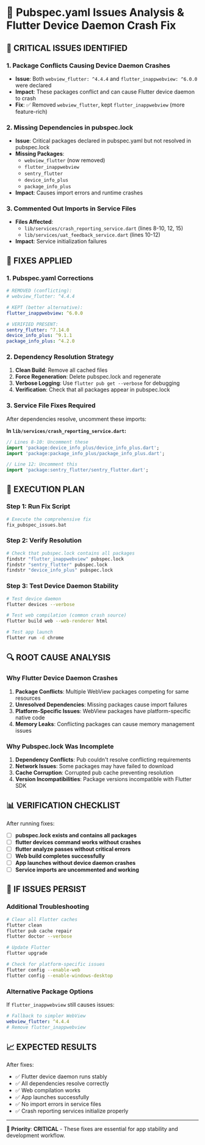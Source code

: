 # 🔧 Pubspec.yaml Issues Analysis & Flutter Device Daemon Crash Fix

## 🚨 **CRITICAL ISSUES IDENTIFIED**

### **1. Package Conflicts Causing Device Daemon Crashes**
- **Issue**: Both `webview_flutter: ^4.4.4` and `flutter_inappwebview: ^6.0.0` were declared
- **Impact**: These packages conflict and can cause Flutter device daemon to crash
- **Fix**: ✅ Removed `webview_flutter`, kept `flutter_inappwebview` (more feature-rich)

### **2. Missing Dependencies in pubspec.lock**
- **Issue**: Critical packages declared in pubspec.yaml but not resolved in pubspec.lock
- **Missing Packages**:
  - `webview_flutter` (now removed)
  - `flutter_inappwebview` 
  - `sentry_flutter`
  - `device_info_plus`
  - `package_info_plus`
- **Impact**: Causes import errors and runtime crashes

### **3. Commented Out Imports in Service Files**
- **Files Affected**:
  - `lib/services/crash_reporting_service.dart` (lines 8-10, 12, 15)
  - `lib/services/uat_feedback_service.dart` (lines 10-12)
- **Impact**: Service initialization failures

## 🔧 **FIXES APPLIED**

### **1. Pubspec.yaml Corrections**
```yaml
# REMOVED (conflicting):
# webview_flutter: ^4.4.4

# KEPT (better alternative):
flutter_inappwebview: ^6.0.0

# VERIFIED PRESENT:
sentry_flutter: ^7.14.0
device_info_plus: ^9.1.1
package_info_plus: ^4.2.0
```

### **2. Dependency Resolution Strategy**
1. **Clean Build**: Remove all cached files
2. **Force Regeneration**: Delete pubspec.lock and regenerate
3. **Verbose Logging**: Use `flutter pub get --verbose` for debugging
4. **Verification**: Check that all packages appear in pubspec.lock

### **3. Service File Fixes Required**
After dependencies resolve, uncomment these imports:

**In `lib/services/crash_reporting_service.dart`:**
```dart
// Lines 8-10: Uncomment these
import 'package:device_info_plus/device_info_plus.dart';
import 'package:package_info_plus/package_info_plus.dart';

// Line 12: Uncomment this
import 'package:sentry_flutter/sentry_flutter.dart';
```

## 🚀 **EXECUTION PLAN**

### **Step 1: Run Fix Script**
```bash
# Execute the comprehensive fix
fix_pubspec_issues.bat
```

### **Step 2: Verify Resolution**
```bash
# Check that pubspec.lock contains all packages
findstr "flutter_inappwebview" pubspec.lock
findstr "sentry_flutter" pubspec.lock
findstr "device_info_plus" pubspec.lock
```

### **Step 3: Test Device Daemon Stability**
```bash
# Test device daemon
flutter devices --verbose

# Test web compilation (common crash source)
flutter build web --web-renderer html

# Test app launch
flutter run -d chrome
```

## 🔍 **ROOT CAUSE ANALYSIS**

### **Why Flutter Device Daemon Crashes**
1. **Package Conflicts**: Multiple WebView packages competing for same resources
2. **Unresolved Dependencies**: Missing packages cause import failures
3. **Platform-Specific Issues**: WebView packages have platform-specific native code
4. **Memory Leaks**: Conflicting packages can cause memory management issues

### **Why Pubspec.lock Was Incomplete**
1. **Dependency Conflicts**: Pub couldn't resolve conflicting requirements
2. **Network Issues**: Some packages may have failed to download
3. **Cache Corruption**: Corrupted pub cache preventing resolution
4. **Version Incompatibilities**: Package versions incompatible with Flutter SDK

## 📊 **VERIFICATION CHECKLIST**

After running fixes:

- [ ] **pubspec.lock exists and contains all packages**
- [ ] **flutter devices command works without crashes**
- [ ] **flutter analyze passes without critical errors**
- [ ] **Web build completes successfully**
- [ ] **App launches without device daemon crashes**
- [ ] **Service imports are uncommented and working**

## 🚨 **IF ISSUES PERSIST**

### **Additional Troubleshooting**
```bash
# Clear all Flutter caches
flutter clean
flutter pub cache repair
flutter doctor --verbose

# Update Flutter
flutter upgrade

# Check for platform-specific issues
flutter config --enable-web
flutter config --enable-windows-desktop
```

### **Alternative Package Options**
If `flutter_inappwebview` still causes issues:
```yaml
# Fallback to simpler WebView
webview_flutter: ^4.4.4
# Remove flutter_inappwebview
```

## 📈 **EXPECTED RESULTS**

After fixes:
- ✅ Flutter device daemon runs stably
- ✅ All dependencies resolve correctly
- ✅ Web compilation works
- ✅ App launches successfully
- ✅ No import errors in service files
- ✅ Crash reporting services initialize properly

---

**🎯 Priority**: **CRITICAL** - These fixes are essential for app stability and development workflow.
